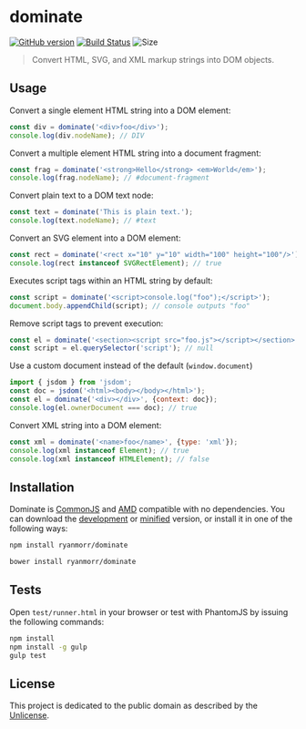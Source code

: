 # dominate 
[![GitHub version](https://badge.fury.io/gh/ryanmorr%2Fdominate.svg)](https://badge.fury.io/gh/ryanmorr%2Fdominate) [![Build Status](https://travis-ci.org/ryanmorr/dominate.svg)](https://travis-ci.org/ryanmorr/dominate) ![Size](https://badge-size.herokuapp.com/ryanmorr/dominate/master/dist/dominate.min.js.svg?color=blue&label=file%20size)

> Convert HTML, SVG, and XML markup strings into DOM objects.

## Usage

Convert a single element HTML string into a DOM element:

``` javascript
const div = dominate('<div>foo</div>');
console.log(div.nodeName); // DIV
```

Convert a multiple element HTML string into a document fragment:

``` javascript
const frag = dominate('<strong>Hello</strong> <em>World</em>');
console.log(frag.nodeName); // #document-fragment
```

Convert plain text to a DOM text node:

``` javascript
const text = dominate('This is plain text.');
console.log(text.nodeName); // #text
```

Convert an SVG element into a DOM element:

``` javascript
const rect = dominate('<rect x="10" y="10" width="100" height="100"/>');
console.log(rect instanceof SVGRectElement); // true
```

Executes script tags within an HTML string by default:

``` javascript
const script = dominate('<script>console.log("foo");</script>');
document.body.appendChild(script); // console outputs "foo"
```

Remove script tags to prevent execution:

``` javascript
const el = dominate('<section><script src="foo.js"></script></section>', {scripts: false});
const script = el.querySelector('script'); // null
```

Use a custom document instead of the default (`window.document`)

``` javascript
import { jsdom } from 'jsdom';
const doc = jsdom('<html><body></body></html>');
const el = dominate('<div></div>', {context: doc});
console.log(el.ownerDocument === doc); // true
```

Convert XML string into a DOM element:

``` javascript
const xml = dominate('<name>foo</name>', {type: 'xml'});
console.log(xml instanceof Element); // true
console.log(xml instanceof HTMLElement); // false
```

## Installation

Dominate is [CommonJS](http://www.commonjs.org/) and [AMD](https://github.com/amdjs/amdjs-api/wiki/AMD) compatible with no dependencies. You can download the [development](http://github.com/ryanmorr/dominate/raw/master/dist/dominate.js) or [minified](http://github.com/ryanmorr/dominate/raw/master/dist/dominate.min.js) version, or install it in one of the following ways:

``` sh
npm install ryanmorr/dominate

bower install ryanmorr/dominate
```

## Tests

Open `test/runner.html` in your browser or test with PhantomJS by issuing the following commands:

``` sh
npm install
npm install -g gulp
gulp test
```

## License

This project is dedicated to the public domain as described by the [Unlicense](http://unlicense.org/).